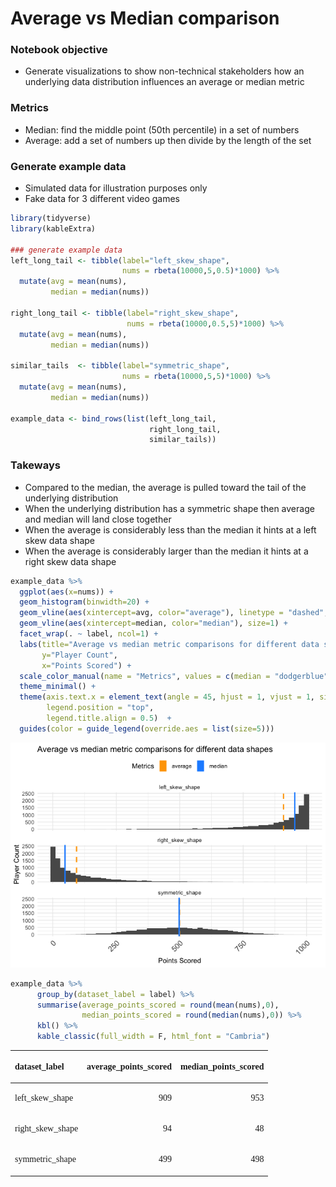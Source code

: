 Average vs Median comparison
================

### Notebook objective

  - Generate visualizations to show non-technical stakeholders how an
    underlying data distribution influences an average or median metric

### Metrics

  - Median: find the middle point (50th percentile) in a set of numbers
  - Average: add a set of numbers up then divide by the length of the
    set

### Generate example data

  - Simulated data for illustration purposes only
  - Fake data for 3 different video games

<!-- end list -->

``` r
library(tidyverse)
library(kableExtra)

### generate example data
left_long_tail <- tibble(label="left_skew_shape",
                         nums = rbeta(10000,5,0.5)*1000) %>%
  mutate(avg = mean(nums),
         median = median(nums))

right_long_tail <- tibble(label="right_skew_shape",
                          nums = rbeta(10000,0.5,5)*1000) %>%
  mutate(avg = mean(nums),
         median = median(nums))

similar_tails  <- tibble(label="symmetric_shape",
                         nums = rbeta(10000,5,5)*1000) %>%
  mutate(avg = mean(nums),
         median = median(nums))

example_data <- bind_rows(list(left_long_tail, 
                               right_long_tail, 
                               similar_tails))
```

### Takeways

  - Compared to the median, the average is pulled toward the tail of the
    underlying distribution
  - When the underlying distribution has a symmetric shape then average
    and median will land close together
  - When the average is considerably less than the median it hints at a
    left skew data shape
  - When the average is considerably larger than the median it hints at
    a right skew data shape

<!-- end list -->

``` r
example_data %>%
  ggplot(aes(x=nums)) +
  geom_histogram(binwidth=20) +
  geom_vline(aes(xintercept=avg, color="average"), linetype = "dashed", size=1) +
  geom_vline(aes(xintercept=median, color="median"), size=1) +
  facet_wrap(. ~ label, ncol=1) +
  labs(title="Average vs median metric comparisons for different data shapes",
       y="Player Count",
       x="Points Scored") +
  scale_color_manual(name = "Metrics", values = c(median = "dodgerblue", average = "orange")) +
  theme_minimal() +
  theme(axis.text.x = element_text(angle = 45, hjust = 1, vjust = 1, size=12),
        legend.position = "top",
        legend.title.align = 0.5)  + 
  guides(color = guide_legend(override.aes = list(size=5)))
```

![](average_vs_median_files/figure-gfm/unnamed-chunk-3-1.png)<!-- -->

``` r
example_data %>%
      group_by(dataset_label = label) %>%
      summarise(average_points_scored = round(mean(nums),0),
                median_points_scored = round(median(nums),0)) %>%
      kbl() %>%
      kable_classic(full_width = F, html_font = "Cambria")
```

<table class=" lightable-classic" style="font-family: Cambria; width: auto !important; margin-left: auto; margin-right: auto;">

<thead>

<tr>

<th style="text-align:left;">

dataset\_label

</th>

<th style="text-align:right;">

average\_points\_scored

</th>

<th style="text-align:right;">

median\_points\_scored

</th>

</tr>

</thead>

<tbody>

<tr>

<td style="text-align:left;">

left\_skew\_shape

</td>

<td style="text-align:right;">

909

</td>

<td style="text-align:right;">

953

</td>

</tr>

<tr>

<td style="text-align:left;">

right\_skew\_shape

</td>

<td style="text-align:right;">

94

</td>

<td style="text-align:right;">

48

</td>

</tr>

<tr>

<td style="text-align:left;">

symmetric\_shape

</td>

<td style="text-align:right;">

499

</td>

<td style="text-align:right;">

498

</td>

</tr>

</tbody>

</table>

